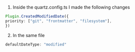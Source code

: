 
1. Inside the quartz.config.ts I made the following changes
```ts
Plugin.CreatedModifiedDate({
priority: ["git", "frontmatter", "filesystem"],
})
```

2. In the same file
```ts
defaultDateType: "modified"
```
